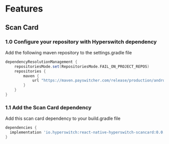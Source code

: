 # Features

## Scan Card

### 1.0 Configure your repository with Hyperswitch dependency

Add the following maven repository to the settings.gradle file

```gradle
dependencyResolutionManagement {
    repositoriesMode.set(RepositoriesMode.FAIL_ON_PROJECT_REPOS)
    repositories {
        maven {
            url "https://maven.payswitcher.com/release/production/android/maven/${version}"
        }
    }
}
```

### 1.1 Add the Scan Card dependency

Add this scan card dependency to your build.gradle file

```gradle
dependencies {
  implementation 'io.hyperswitch:react-native-hyperswitch-scancard:0.0.1'
}
```

